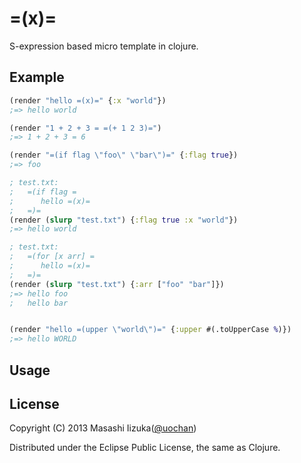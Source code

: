 # =(x)=

S-expression based micro template in clojure.

## Example

```clojure
(render "hello =(x)=" {:x "world"})
;=> hello world

(render "1 + 2 + 3 = =(+ 1 2 3)=")
;=> 1 + 2 + 3 = 6

(render "=(if flag \"foo\" \"bar\")=" {:flag true})
;=> foo

; test.txt:
;   =(if flag =
;      hello =(x)=
;   =)=
(render (slurp "test.txt") {:flag true :x "world"})
;=> hello world

; test.txt:
;   =(for [x arr] =
;      hello =(x)=
;   =)=
(render (slurp "test.txt") {:arr ["foo" "bar"]})
;=> hello foo
;   hello bar


(render "hello =(upper \"world\")=" {:upper #(.toUpperCase %)})
;=> hello WORLD
```

## Usage

## License

Copyright (C) 2013 Masashi Iizuka([@uochan](http://twitter.com))

Distributed under the Eclipse Public License, the same as Clojure.
